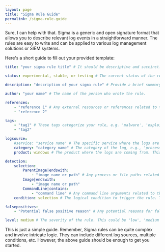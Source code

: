 ```yaml
---
layout: page
title: "Sigma Rule Guide"
permalink: /sigma-rule-guide
---
```

Sure, I can help with that. Sigma is a generic and open signature format that allows you to describe relevant log events in a straightforward manner. The rules are easy to write and can be applied to various log management solutions or SIEM systems.

Here's a short guide to fill out your provided template:

```YAML
title: "your sigma rule title" # It should be descriptive and succinct.

status: experimental, stable, or testing # The current status of the rule. It could be experimental, stable or under testing.

description: "description of your sigma rule" # Provide a brief summary of the purpose and functionality of the rule.

author: "your name" # The name of the person who wrote the rule.

references:
    - "reference 1" # Any external resources or references related to the rule.
    - "reference 2"

tags:
    - "tag1" # These tags categorize your rule, e.g. 'malware', 'exploit', etc.
    - "tag2"

logsource:
    #service: "service name" # The specific service where the logs are coming from, e.g., 'sysmon', 'winlogbeat', etc.
    category: "category name" # The category of the log, e.g., 'process_creation', 'network_connection', etc.
    product: windows # The product where the logs are coming from. This could be 'windows', 'linux', etc.

detection:
    selection:
        ParentImage|endswith:
            - "image name or path" # Any process or file paths related to the rule.
        Image|endswith:
            - "image name or path"
        CommandLine|contains:
            - "command line" # Any command line arguments related to the rule.
    condition: selection # The logical condition to trigger the rule. This could be 'selection', 'selection1 and selection2', 'selection1 or selection2', etc.

falsepositives:
    - "Potential false positive reason" # Any potential reasons for false positive triggers of the rule.

level: medium # The severity of the rule. This could be 'low', 'medium', 'high', or 'critical'.
```

This is just a simple guide. Remember, Sigma rules can be quite complex and involve intricate logic. They can include different log sources, multiple conditions, etc. However, the above guide should be enough to get you started.
